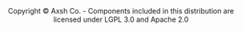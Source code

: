 <div align="center">
Copyright &copy; Axsh Co. - Components included in this distribution are licensed under LGPL 3.0 and Apache 2.0
</div>
